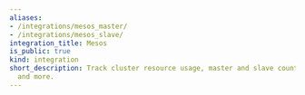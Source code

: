 ```yaml
---
aliases:
- /integrations/mesos_master/
- /integrations/mesos_slave/
integration_title: Mesos
is_public: true
kind: integration
short_description: Track cluster resource usage, master and slave counts, tasks statuses,
  and more.
---
```

